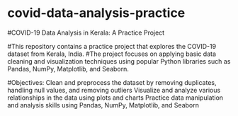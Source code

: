 # covid-data-analysis-practice
#COVID-19 Data Analysis in Kerala: A Practice Project

#This repository contains a practice project that explores the COVID-19 dataset from Kerala, India. 
#The project focuses on applying basic data cleaning and visualization techniques using popular Python libraries such as Pandas, NumPy, Matplotlib, and Seaborn.

#Objectives:
Clean and preprocess the dataset by removing duplicates, handling null values, and removing outliers
Visualize and analyze various relationships in the data using plots and charts
Practice data manipulation and analysis skills using Pandas, NumPy, Matplotlib, and Seaborn

